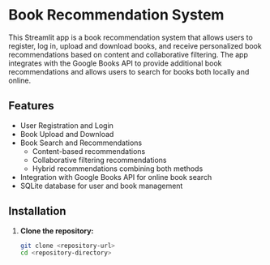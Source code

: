 # Book Recommendation System

This Streamlit app is a book recommendation system that allows users to register, log in, upload and download books, and receive personalized book recommendations based on content and collaborative filtering. The app integrates with the Google Books API to provide additional book recommendations and allows users to search for books both locally and online.

## Features

- User Registration and Login
- Book Upload and Download
- Book Search and Recommendations
  - Content-based recommendations
  - Collaborative filtering recommendations
  - Hybrid recommendations combining both methods
- Integration with Google Books API for online book search
- SQLite database for user and book management

## Installation

1. **Clone the repository:**

   ```bash
   git clone <repository-url>
   cd <repository-directory>

